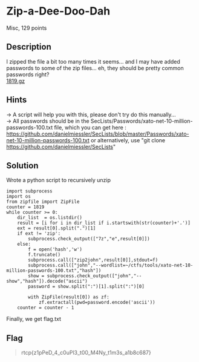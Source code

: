 # Zip-a-Dee-Doo-Dah
Misc, 129 points

## Description
I zipped the file a bit too many times it seems... and I may have added passwords to some of the zip files... eh, they should be pretty common passwords right?  
[1819.gz](./includes/1819.gz)

## Hints
-> A script will help you with this, please don't try do this manually...  
-> All passwords should be in the SecLists/Passwords/xato-net-10-million-passwords-100.txt file, which you can get here : https://github.com/danielmiessler/SecLists/blob/master/Passwords/xato-net-10-million-passwords-100.txt
or alternatively, use "git clone https://github.com/danielmiessler/SecLists"

## Solution
Wrote a python script to recursively unzip
```
import subprocess
import os
from zipfile import ZipFile
counter = 1819
while counter >= 0:
    dir_list  = os.listdir()
    result = [i for i in dir_list if i.startswith(str(counter)+'.')]
    ext = result[0].split(".")[1]
    if ext != 'zip':
        subprocess.check_output(["7z","e",result[0]])
    else:
        f = open('hash','w')
        f.truncate()
        subprocess.call(["zip2john",result[0]],stdout=f)
        subprocess.call(["john","--wordlist=~/ctfs/tools/xato-net-10-million-passwords-100.txt","hash"])
        show = subprocess.check_output(["john","--show","hash"]).decode("ascii")
        password = show.split(":")[1].split(":")[0]
    
        with ZipFile(result[0]) as zf:
            zf.extractall(pwd=password.encode('ascii'))
    counter = counter - 1
```
Finally, we get flag.txt

## Flag
>rtcp{z1pPeD_4_c0uPl3_t00_M4Ny_t1m3s_a1b8c687}
